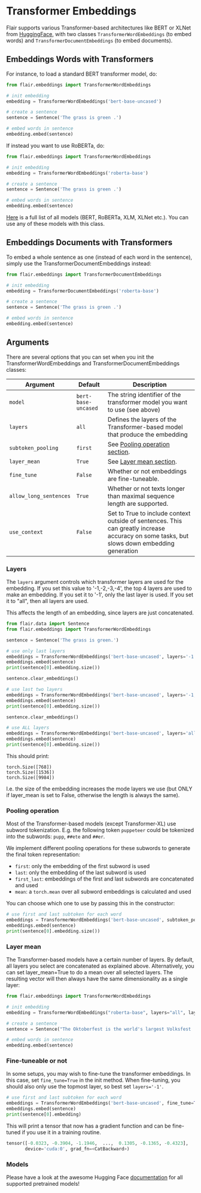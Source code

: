 # Transformer Embeddings

Flair supports various Transformer-based architectures like BERT or XLNet from [HuggingFace](https://github.com/huggingface), 
with two classes `TransformerWordEmbeddings` (to embed words) and `TransformerDocumentEmbeddings` (to embed documents).

## Embeddings Words with Transformers

For instance, to load a standard BERT transformer model, do:

```python
from flair.embeddings import TransformerWordEmbeddings

# init embedding
embedding = TransformerWordEmbeddings('bert-base-uncased')

# create a sentence
sentence = Sentence('The grass is green .')

# embed words in sentence
embedding.embed(sentence)
```

If instead you want to use RoBERTa, do:

```python
from flair.embeddings import TransformerWordEmbeddings

# init embedding
embedding = TransformerWordEmbeddings('roberta-base')

# create a sentence
sentence = Sentence('The grass is green .')

# embed words in sentence
embedding.embed(sentence)
```

[Here](https://huggingface.co/transformers/pretrained_models.html) is a full list of all models (BERT, RoBERTa, XLM, XLNet etc.). You can use any of these models with this class.


## Embeddings Documents with Transformers

To embed a whole sentence as one (instead of each word in the sentence), simply use the TransformerDocumentEmbeddings 
instead:

```python
from flair.embeddings import TransformerDocumentEmbeddings

# init embedding
embedding = TransformerDocumentEmbeddings('roberta-base')

# create a sentence
sentence = Sentence('The grass is green .')

# embed words in sentence
embedding.embed(sentence)
```

## Arguments

There are several options that you can set when you init the TransformerWordEmbeddings 
and TransformerDocumentEmbeddings classes:

| Argument             | Default             | Description
| -------------------- | ------------------- | ------------------------------------------------------------------------------
| `model` | `bert-base-uncased` | The string identifier of the transformer model you want to use (see above)
| `layers`             | `all`       | Defines the layers of the Transformer-based model that produce the embedding
| `subtoken_pooling`  | `first`             | See [Pooling operation section](#Pooling-operation).
| `layer_mean`     | `True`             | See [Layer mean section](#Layer-mean).
| `fine_tune`     | `False`             | Whether or not embeddings are fine-tuneable.
| `allow_long_sentences`     | `True`             | Whether or not texts longer than maximal sequence length are supported.
| `use_context` | `False`             | Set to True to include context outside of sentences. This can greatly increase accuracy on some tasks, but slows down embedding generation


### Layers

The `layers` argument controls which transformer layers are used for the embedding. If you set this value to '-1,-2,-3,-4', the top 4 layers are used to make an embedding. If you set it to '-1', only the last layer is used. If you set it to "all", then all layers are used.

This affects the length of an embedding, since layers are just concatenated.

```python
from flair.data import Sentence
from flair.embeddings import TransformerWordEmbeddings

sentence = Sentence('The grass is green.')

# use only last layers
embeddings = TransformerWordEmbeddings('bert-base-uncased', layers='-1', layer_mean=False)
embeddings.embed(sentence)
print(sentence[0].embedding.size())

sentence.clear_embeddings()

# use last two layers
embeddings = TransformerWordEmbeddings('bert-base-uncased', layers='-1,-2', layer_mean=False)
embeddings.embed(sentence)
print(sentence[0].embedding.size())

sentence.clear_embeddings()

# use ALL layers
embeddings = TransformerWordEmbeddings('bert-base-uncased', layers='all', layer_mean=False)
embeddings.embed(sentence)
print(sentence[0].embedding.size())
```

This should print:
```console
torch.Size([768])
torch.Size([1536])
torch.Size([9984])
```

I.e. the size of the embedding increases the mode layers we use (but ONLY if layer_mean is set to False, otherwise the length is always the same).


### Pooling operation

Most of the Transformer-based models (except Transformer-XL) use subword tokenization. E.g. the following
token `puppeteer` could be tokenized into the subwords: `pupp`, `##ete` and `##er`.

We implement different pooling operations for these subwords to generate the final token representation:

* `first`: only the embedding of the first subword is used
* `last`: only the embedding of the last subword is used
* `first_last`: embeddings of the first and last subwords are concatenated and used
* `mean`: a `torch.mean` over all subword embeddings is calculated and used

You can choose which one to use by passing this in the constructor:

```python
# use first and last subtoken for each word
embeddings = TransformerWordEmbeddings('bert-base-uncased', subtoken_pooling='first_last')
embeddings.embed(sentence)
print(sentence[0].embedding.size())
```

### Layer mean

The Transformer-based models have a certain number of layers. By default, all layers you select are
concatenated as explained above. Alternatively, you can set layer_mean=True to do a mean over all
selected layers. The resulting vector will then always have the same dimensionality as a single layer:

```python
from flair.embeddings import TransformerWordEmbeddings

# init embedding
embedding = TransformerWordEmbeddings("roberta-base", layers="all", layer_mean=True)

# create a sentence
sentence = Sentence("The Oktoberfest is the world's largest Volksfest .")

# embed words in sentence
embedding.embed(sentence)
```

### Fine-tuneable or not

In some setups, you may wish to fine-tune the transformer embeddings. In this case, set `fine_tune=True` in the init method.
When fine-tuning, you should also only use the topmost layer, so best set `layers='-1'`.

```python
# use first and last subtoken for each word
embeddings = TransformerWordEmbeddings('bert-base-uncased', fine_tune=True, layers='-1')
embeddings.embed(sentence)
print(sentence[0].embedding)
```

This will print a tensor that now has a gradient function and can be fine-tuned if you use it in a training routine.

```python
tensor([-0.0323, -0.3904, -1.1946,  ...,  0.1305, -0.1365, -0.4323],
       device='cuda:0', grad_fn=<CatBackward>)
```

### Models

Please have a look at the awesome Hugging Face [documentation](https://huggingface.co/transformers/v2.3.0/pretrained_models.html)
for all supported pretrained models!
